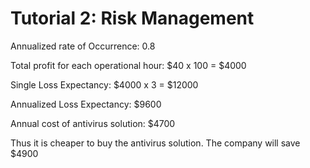 # Tutorial 2: Risk Management

Annualized rate of Occurrence: 0.8

Total profit for each operational hour: $40 x 100 = $4000

Single Loss Expectancy: $4000 x 3 = $12000

Annualized Loss Expectancy: $9600

Annual cost of antivirus solution: $4700

Thus it is cheaper to buy the antivirus solution. The company will save $4900
